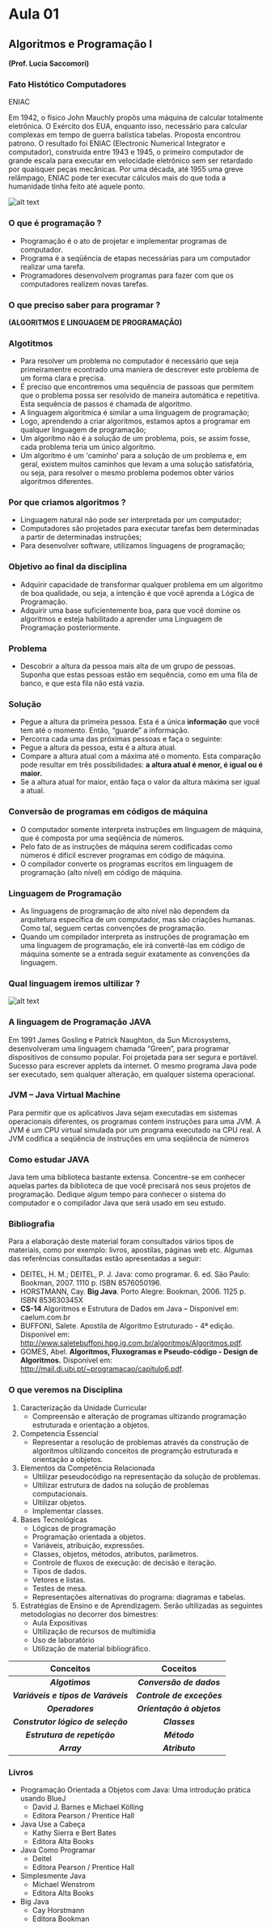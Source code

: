 # Aula 01

## Algoritmos e Programação I

**(Prof. Lucia Saccomori)**

### Fato Histótico Computadores

ENIAC

Em 1942, o físico John Mauchly propôs uma máquina de calcular totalmente eletrônica. O Exército dos EUA, enquanto isso, necessário para calcular complexas em tempo de guerra balística tabelas. Proposta encontrou patrono.
O resultado foi ENIAC (Electronic Numerical Integrator e computador), construída entre 1943 e 1945, o primeiro computador de grande escala para executar em velocidade eletrônico sem ser retardado por quaisquer peças mecânicas. Por uma década, até 1955 uma greve relâmpago, ENIAC pode ter executar cálculos mais do que toda a humanidade tinha feito até aquele ponto.

![alt text](https://github.com/gabcorrea/ads-senacRS/blob/master/algoritmos-e-programacao-i/aula-01/img/eniac.jpg "ENIAC")

### O que é programação ?

 + Programação é o ato de projetar e implementar programas de computador.
 + Programa é a seqüência de etapas necessárias para um computador realizar uma tarefa.
 + Programadores desenvolvem programas para fazer com que os computadores realizem novas tarefas.

### O que preciso saber para programar ?

**(ALGORITMOS E LINGUAGEM DE PROGRAMAÇÃO)**

### Algotitmos

 + Para resolver um problema no computador é necessário que seja primeiramentre econtrado uma maniera de descrever este problema de um forma clara e precisa.
 + É preciso que encontremos uma sequência de passoas que permitem que o problema possa ser resolvido de maneira automática e repetitiva. Esta sequência de passos é chamada de algoritmo.
 + A linguagem algorítmica é similar a uma linguagem de programação;
 + Logo, aprendendo a criar algoritmos, estamos aptos a programar em qualquer linguagem de programação;
 + Um algoritmo não é a solução de um problema, pois, se assim fosse, cada problema teria um único algoritmo.
 + Um algoritmo é um 'caminho' para a solução de um problema e, em geral, existem muitos caminhos que levam a uma solução satisfatória, ou seja, para resolver o mesmo problema podemos obter vários algoritmos diferentes.

### Por que criamos algoritmos ?

 + Linguagem natural não pode ser interpretada por um computador;
 + Computadores são projetados para executar tarefas bem determinadas a partir de determinadas instruções;
 + Para desenvolver software, utilizamos linguagens de programação;

### Objetivo ao final da disciplina

 + Adquirir capacidade de transformar qualquer problema em um algoritmo de boa qualidade, ou seja, a intenção é que você aprenda a Lógica de Programação.
 + Adquirir uma base suficientemente boa, para que você domine os algoritmos e esteja habilitado a aprender uma Linguagem de Programação posteriormente.

### Problema

 + Descobrir a altura da pessoa mais alta de um grupo de pessoas. Suponha que estas pessoas estão em sequência, como em uma fila de banco, e que esta fila não está vazia.

### Solução

 + Pegue a altura da primeira pessoa. Esta é a única **informação** que você tem até o momento. Então, “guarde” a informação.
 + Percorra cada uma das próximas pessoas e faça o seguinte:
 + Pegue a altura da pessoa, esta é a altura atual.
 + Compare a altura atual com a máxima até o momento. Esta comparação pode resultar em três possibilidades: **a altura atual é menor, é igual ou é maior.**
 + Se a altura atual for maior, então faça o valor da altura máxima ser igual a atual.

### Conversão de programas em códigos de máquina

 + O computador somente interpreta instruções em linguagem de máquina, que é composta por uma seqüência de números.
 + Pelo fato de as instruções de máquina serem codificadas como números é difícil escrever programas em código de máquina.
 + O compilador converte os programas escritos em linguagem de programação (alto nível) em código de máquina.

### Linguagem de Programação

 + As linguagens de programação de alto nível não dependem da arquitetura específica de um computador, mas são criações humanas. Como tal, seguem certas convenções de programação.
 + Quando um compilador interpreta as instruções de programação em uma linguagem de programação, ele irá convertê-las em código de máquina somente se a entrada seguir exatamente as convenções da linguagem.

### Qual linguagem iremos ultilizar ?

![alt text](https://github.com/gabcorrea/ads-senacRS/blob/master/algoritmos-e-programacao-i/aula-01/img/java-icon.png "Java")

### A linguagem de Programação JAVA

Em 1991 James Gosling e Patrick Naughton, da Sun Microsystems, desenvolveram uma linguagem chamada “Green”, para programar dispositivos de consumo popular. Foi projetada para ser segura e portável. Sucesso para escrever applets da internet. O mesmo programa Java pode ser executado, sem qualquer alteração, em qualquer sistema operacional.

### JVM – Java Virtual Machine

Para permitir que os aplicativos Java sejam executadas em sistemas operacionais diferentes, os programas contem instruções para uma JVM. A JVM é um CPU virtual simulada por um programa executado na CPU real. A JVM codifica a seqüência de instruções em uma seqüência de números

### Como estudar JAVA

Java tem uma biblioteca bastante extensa. Concentre-se em conhecer aquelas partes da biblioteca de que você precisará nos seus projetos de programação. Dedique algum tempo para conhecer o sistema do computador e o compilador Java que será usado em seu estudo.

### Bibliografia

Para a elaboração deste material foram consultados vários tipos de materiais, como por exemplo: livros, apostilas, páginas web etc. Algumas das referências consultadas estão apresentadas a seguir:
 + DEITEL, H. M.; DEITEL, P. J. Java: como programar. 6. ed. São Paulo: Bookman, 2007. 1110 p. ISBN 8576050196.
 + HORSTMANN, Cay. **Big Java**. Porto Alegre: Bookman, 2006. 1125 p. ISBN 853630345X
 + **CS-14** Algoritmos e Estrutura de Dados em Java – Disponível em: caelum.com.br
 + BUFFONI, Salete. Apostila de Algoritmo Estruturado - 4ª edição. Disponível em: http://www.saletebuffoni.hpg.ig.com.br/algoritmos/Algoritmos.pdf.
 + GOMES, Abel. **Algoritmos, Fluxogramas e Pseudo-código - Design de Algoritmos.** Disponível em: http://mail.di.ubi.pt/~programacao/capitulo6.pdf.

### O que veremos na Disciplina

1. Caracterização da Unidade Curricular
	* Compreensão e alteração de programas ultizando programação estruturada e orientação a objetos.
2. Competencia Essencial
	* Representar a resolução de problemas através da construção de algoritmos ultilizando conceitos de programção estruturada e orientação a objetos.
3. Elementos da Competência Relacionada
	* Ultilizar peseudocódigo na representação da solução de problemas.
	* Ultilizar estrutura de dados na solução de problemas computacionais.
	* Ultilizar objetos.
	* Implementar classes.
4. Bases Tecnológicas
	* Lógicas de programação
	* Programação orientada a objetos.
	* Variáveis, atribuição, expressões.
	* Classes, objetos, métodos, atributos, parâmetros.
	* Controle de fluxos de execução: de decisão e iteração.
	* Tipos de dados.
	* Vetores e listas.
	* Testes de mesa.
	* Representações alternativas do programa: diagramas e tabelas.
5. Estratégias de Ensino e de Aprendizagem. Serão ultilizadas as seguintes metodologias no decorrer dos bimestres:
	* Aula Expositivas
	* Ultilização de recursos de multimídia
	* Uso de laboratório
	* Utilização de material bibliográfico.

| **Conceitos**							| **Coceitos**	  	    		|
|:-------------------------------------:|:-----------------------------:|
| ***Algotimos***     					| ***Conversão de dados*** 		|
| ***Variáveis e tipos de Varáveis*** 	| ***Controle de exceções***	|
| ***Operadores***	 					| ***Orientação à objetos***  	|
| ***Construtor lógico de seleção***	| ***Classes***					|
| ***Estrutura de repetição***			| ***Método***					|
| ***Array***							| ***Atributo***				|

### Livros

+ Programação Orientada a Objetos com Java: Uma introdução prática
usando BlueJ
	* David J. Barnes e Michael Kölling
	* Editora Pearson / Prentice Hall
+ Java Use a Cabeça
	* Kathy Sierra e Bert Bates
	* Editora Alta Books
+ Java Como Programar
	* Deitel
	* Editora Pearson / Prentice Hall
+ Simplesmente Java
	* Michael Wenstrom
	* Editora Alta Books
+ Big Java
	* Cay Horstmann
	* Editora Bookman 